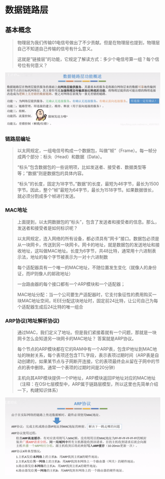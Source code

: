 # 数据链路层

## 基本概念

> 物理层为我们传输01电信号做出了不少贡献。但是在物理层也提到，物理层自己不知道自己传输的信号有什么意义。
> 
> 这就是”链接层”的功能，它规定了解读方式：多少个电信号算一组？每个信号位有何意义？

![数据链路层概述](./assets/数据链路层概述.png)

### 链路层编址

> 以太网规定，一组电信号构成一个数据包，叫做”帧”（Frame）。每一帧分成两个部分：标头（Head）和数据（Data）。
> 
> “标头”包含数据包的一些说明项，比如发送者、接受者、数据类型等等；”数据”则是数据包的具体内容。
> 
> “标头”的长度，固定为18字节。”数据”的长度，最短为46字节，最长为1500字节。因此，整个”帧”最短为64字节，最长为1518字节。如果数据很长，就必须分割成多个帧进行发送。

### MAC地址

> 上面提到，以太网数据包的”标头”，包含了发送者和接受者的信息。那么，发送者和接受者是如何标识呢？
> 
> 以太网规定，连入网络的所有设备，都必须具有”网卡”接口。数据包必须是从一块网卡，传送到另一块网卡。网卡的地址，就是数据包的发送地址和接收地址，这叫做MAC地址。长度为6字节，共48比特，通常用十六进制表示法，地址的每个字节被表示为一对十六进制数
> 
> 每个适配器具有一个唯一的MAC地址，不随位置发生变化（就像人的身份证，而IP则像人的邮政地址）
> 
> 一台路由器的每个接口都有一个ARP模块和一个适配器； 
> 
> MAC地址分配：当一个公司要生产适配器时，它支付象征性的费用购买一块MAC地址空间，IEEE分配这块地址时，固定前24比特，让公司自己为每个适配器生成后24比特的唯一组合

### ARP协议(地址解析协议)

> 通过MAC，我们定义了地址。但是我们紧接着就有一个问题，那就是一块网卡怎么会知道另一块网卡的MAC地址？ 
> 答案就是ARP协议。 
> 
> 每个节点的ARP模块都在它的RAM中有一个ARP表，包含IP地址到MAC地址的映射关系，每个表项还包含TTL字段，表示表项过期时间（ARP表是自动创建的，如果某节点与子网断开连接，它的表项最终会从留在子网中的节点的表中删除。通常一个表项的过期时间是20分钟） 
> 
> 主机向其ARP模块提供一个IP地址，ARP模块返回IP地址对应的MAC地址
> （注释：在OSI七层模型中，ARP属于链路层模型，所以这里也先简单介绍一下，构建知识体系）

![ARP协议](./assets/ARP协议.png)
